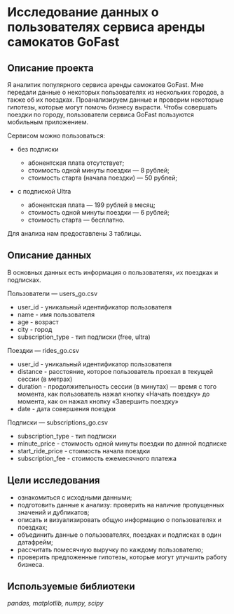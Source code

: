 # Исследование данных о пользователях сервиса аренды самокатов GoFast

## Описание проекта

Я аналитик популярного сервиса аренды самокатов GoFast. Мне передали данные о некоторых пользователях из нескольких городов, а также об их поездках. Проанализируем данные и проверим некоторые гипотезы, которые могут помочь бизнесу вырасти. Чтобы совершать поездки по городу, пользователи сервиса GoFast пользуются мобильным приложением.

Сервисом можно пользоваться:

- без подписки
    - абонентская плата отсутствует;
    - стоимость одной минуты поездки — 8 рублей;
    - стоимость старта (начала поездки) — 50 рублей;

- с подпиской Ultra
    - абонентская плата — 199 рублей в месяц;
    - стоимость одной минуты поездки — 6 рублей;
    - стоимость старта — бесплатно.
  
Для анализа нам предоставлены 3 таблицы.

## Описание данных

В основных данных есть информация о пользователях, их поездках и подписках. 

Пользователи — users_go.csv
- user_id - уникальный идентификатор пользователя
- name - имя пользователя
- age - возраст
- city - город
- subscription_type - тип подписки (free, ultra)
  
Поездки — rides_go.csv
- user_id - уникальный идентификатор пользователя
- distance - расстояние, которое пользователь проехал в текущей сессии (в метрах)
- duration - продолжительность сессии (в минутах) — время с того момента, как пользователь нажал кнопку «Начать поездку» до момента, как он нажал кнопку «Завершить поездку»
- date - дата совершения поездки

Подписки — subscriptions_go.csv
- subscription_type - тип подписки
- minute_price - стоимость одной минуты поездки по данной подписке
- start_ride_price - стоимость начала поездки
- subscription_fee - стоимость ежемесячного платежа

## Цели исследования

- ознакомиться с исходными данными;
- подготовить данные к анализу: проверить на наличие пропущенных значений и дубликатов;
- описать и визуализировать общую информацию о пользователях и поездках;
- объединить данные о пользователях, поездках и подписках в один датафрейм;
- рассчитать помесячную выручку по каждому пользователю;
- проверить предложенные гипотезы, которые могут улучшить работу бизнеса.

## Используемые библиотеки
*pandas, matplotlib, numpy, scipy*
